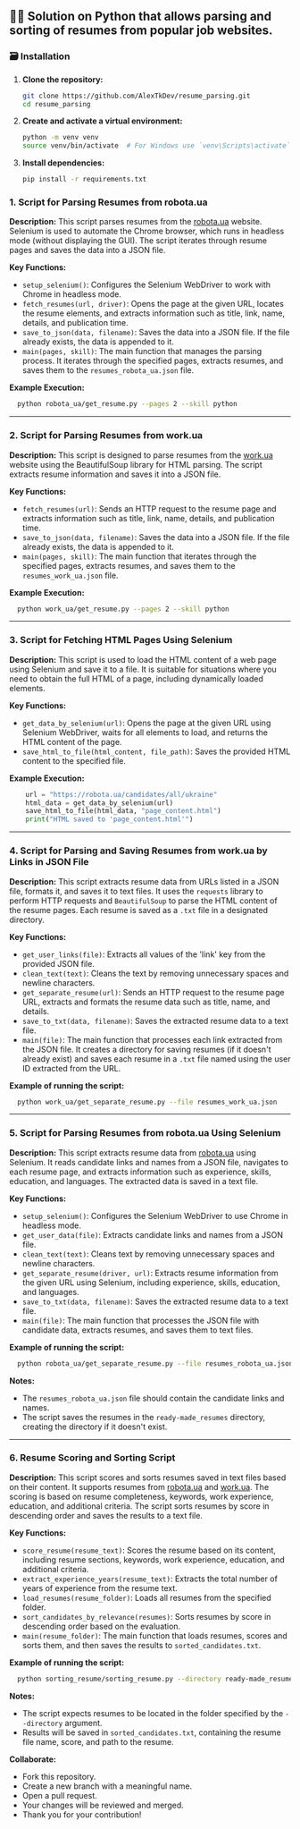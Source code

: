 ## :technologist: Solution on Python that allows parsing and sorting of resumes from popular job websites.

 
### :card_file_box: Installation
1. **Clone the repository:**
   ```bash
   git clone https://github.com/AlexTkDev/resume_parsing.git
   cd resume_parsing
   ```

2. **Create and activate a virtual environment:**
   ```bash
   python -m venv venv
   source venv/bin/activate  # For Windows use `venv\Scripts\activate`
   ```

3. **Install dependencies:**
   ```bash
   pip install -r requirements.txt
   ```

### 1. Script for Parsing Resumes from robota.ua
**Description:**
This script parses resumes from the [robota.ua](https://robota.ua) website. Selenium is used to automate the Chrome browser, which runs in headless mode (without displaying the GUI). The script iterates through resume pages and saves the data into a JSON file.

**Key Functions:**
- `setup_selenium()`: Configures the Selenium WebDriver to work with Chrome in headless mode.
- `fetch_resumes(url, driver)`: Opens the page at the given URL, locates the resume elements, and extracts information such as title, link, name, details, and publication time.
- `save_to_json(data, filename)`: Saves the data into a JSON file. If the file already exists, the data is appended to it.
- `main(pages, skill)`: The main function that manages the parsing process. It iterates through the specified pages, extracts resumes, and saves them to the `resumes_robota_ua.json` file.

**Example Execution:**
```bash
  python robota_ua/get_resume.py --pages 2 --skill python
```

---

### 2. Script for Parsing Resumes from work.ua
**Description:**
This script is designed to parse resumes from the [work.ua](https://work.ua) website using the BeautifulSoup library for HTML parsing. The script extracts resume information and saves it into a JSON file.

**Key Functions:**
- `fetch_resumes(url)`: Sends an HTTP request to the resume page and extracts information such as title, link, name, details, and publication time.
- `save_to_json(data, filename)`: Saves the data into a JSON file. If the file already exists, the data is appended to it.
- `main(pages, skill)`: The main function that iterates through the specified pages, extracts resumes, and saves them to the `resumes_work_ua.json` file.

**Example Execution:**
```bash
  python work_ua/get_resume.py --pages 2 --skill python
```

---

### 3. Script for Fetching HTML Pages Using Selenium
**Description:**
This script is used to load the HTML content of a web page using Selenium and save it to a file. It is suitable for situations where you need to obtain the full HTML of a page, including dynamically loaded elements.

**Key Functions:**
- `get_data_by_selenium(url)`: Opens the page at the given URL using Selenium WebDriver, waits for all elements to load, and returns the HTML content of the page.
- `save_html_to_file(html_content, file_path)`: Saves the provided HTML content to the specified file.

**Example Execution:**
```python
    url = "https://robota.ua/candidates/all/ukraine"
    html_data = get_data_by_selenium(url)
    save_html_to_file(html_data, "page_content.html")
    print("HTML saved to 'page_content.html'")
```

---

### 4. Script for Parsing and Saving Resumes from work.ua by Links in JSON File
**Description:**
This script extracts resume data from URLs listed in a JSON file, formats it, and saves it to 
text files. It uses the `requests` library to perform HTTP requests and `BeautifulSoup` to parse 
the HTML content of the resume pages. Each resume is saved as a `.txt` file in a designated 
directory.

**Key Functions:**
- `get_user_links(file)`: Extracts all values of the 'link' key from the provided JSON file.
- `clean_text(text)`: Cleans the text by removing unnecessary spaces and newline characters.
- `get_separate_resume(url)`: Sends an HTTP request to the resume page URL, extracts and formats the resume data such as title, name, and details.
- `save_to_txt(data, filename)`: Saves the extracted resume data to a text file.
- `main(file)`: The main function that processes each link extracted from the JSON file. It creates a directory for saving resumes (if it doesn't already exist) and saves each resume in a `.txt` file named using the user ID extracted from the URL.

**Example of running the script:**
```bash
  python work_ua/get_separate_resume.py --file resumes_work_ua.json
```

---

### 5. Script for Parsing Resumes from robota.ua Using Selenium
**Description:**
This script extracts resume data from [robota.ua](https://robota.ua) using Selenium. 
It reads candidate links and names from a JSON file, navigates to each resume page,
and extracts information such as experience, skills, education, and languages. The extracted data
is saved in a text file.

**Key Functions:**
- `setup_selenium()`: Configures the Selenium WebDriver to use Chrome in headless mode.
- `get_user_data(file)`: Extracts candidate links and names from a JSON file.
- `clean_text(text)`: Cleans text by removing unnecessary spaces and newline characters.
- `get_separate_resume(driver, url)`: Extracts resume information from the given URL using Selenium, including experience, skills, education, and languages.
- `save_to_txt(data, filename)`: Saves the extracted resume data to a text file.
- `main(file)`: The main function that processes the JSON file with candidate data, extracts resumes, and saves them to text files.

**Example of running the script:**
```bash
  python robota_ua/get_separate_resume.py --file resumes_robota_ua.json
```

**Notes:**
- The `resumes_robota_ua.json` file should contain the candidate links and names.
- The script saves the resumes in the `ready-made_resumes` directory, creating the directory 
if it doesn't exist.

---

### 6. Resume Scoring and Sorting Script
**Description:**
This script scores and sorts resumes saved in text files based on their content. 
It supports resumes from [robota.ua](https://robota.ua) and [work.ua](https://www.work.ua). 
The scoring is based on resume completeness, keywords, work experience, education, 
and additional criteria. The script sorts resumes by score in descending order and saves 
the results to a text file.

**Key Functions:**
- `score_resume(resume_text)`: Scores the resume based on its content, including resume sections, keywords, work experience, education, and additional criteria.
- `extract_experience_years(resume_text)`: Extracts the total number of years of experience from the resume text.
- `load_resumes(resume_folder)`: Loads all resumes from the specified folder.
- `sort_candidates_by_relevance(resumes)`: Sorts resumes by score in descending order based on the evaluation.
- `main(resume_folder)`: The main function that loads resumes, scores and sorts them, and then saves the results to `sorted_candidates.txt`.

**Example of running the script:**
```bash
  python sorting_resume/sorting_resume.py --directory ready-made_resumes
```

**Notes:**
- The script expects resumes to be located in the folder specified by the `--directory` argument.
- Results will be saved in `sorted_candidates.txt`, containing the resume file name, score, and path to the resume.



**Collaborate:**
- Fork this repository.
- Create a new branch with a meaningful name.
- Open a pull request.
- Your changes will be reviewed and merged.
- Thank you for your contribution!
